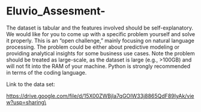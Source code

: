 # Eluvio_Assesment-

The dataset is tabular and the features involved should be self-explanatory. We would like for you to come up with a specific problem yourself and solve it properly. This is an “open challenge,” mainly focusing on natural language processing. The problem could be either about predictive modeling or providing analytical insights for some business use cases. Note the problem should be treated as large-scale, as the dataset is large (e.g., >100GB) and will not fit into the RAM of your machine. Python is strongly recommended in terms of the coding language.

Link to the data set:

https://drive.google.com/file/d/15X00ZWBjla7qGOIW33j8865QdF89IyAk/view?usp=sharing\
